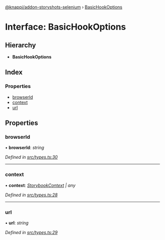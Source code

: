 [@knappi/addon-storyshots-selenium](../README.md) ›
[BasicHookOptions](basichookoptions.md)

# Interface: BasicHookOptions

## Hierarchy

- **BasicHookOptions**

## Index

### Properties

- [browserId](basichookoptions.md#browserid)
- [context](basichookoptions.md#context)
- [url](basichookoptions.md#url)

## Properties

### browserId

• **browserId**: _string_

_Defined in
[src/types.ts:30](https://github.com/nknapp/addons-storyshots-selenium/blob/master/src/types.ts#L30)_

---

### context

• **context**: _[StorybookContext](storybookcontext.md) | any_

_Defined in
[src/types.ts:28](https://github.com/nknapp/addons-storyshots-selenium/blob/master/src/types.ts#L28)_

---

### url

• **url**: _string_

_Defined in
[src/types.ts:29](https://github.com/nknapp/addons-storyshots-selenium/blob/master/src/types.ts#L29)_
